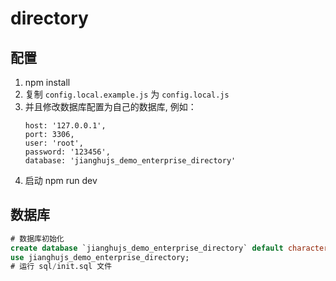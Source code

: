 # directory

## 配置

1. npm install
2. 复制 `config.local.example.js` 为 `config.local.js`
3. 并且修改数据库配置为自己的数据库, 例如：
   ```
   host: '127.0.0.1',
   port: 3306,
   user: 'root',
   password: '123456',
   database: 'jianghujs_demo_enterprise_directory'
   ```
4. 启动 npm run dev

## 数据库

```sql
# 数据库初始化
create database `jianghujs_demo_enterprise_directory` default character set utf8mb4 collate utf8mb4_bin;
use jianghujs_demo_enterprise_directory;
# 运行 sql/init.sql 文件
```
